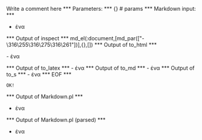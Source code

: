 Write a comment here
*** Parameters: ***
{} # params 
*** Markdown input: ***
- ένα

*** Output of inspect ***
md_el(:document,[md_par(["- \316\255\316\275\316\261"])],{},[])
*** Output of to_html ***
<p>- ένα</p>
*** Output of to_latex ***
- ένα
*** Output of to_md ***
- ένα
*** Output of to_s ***
- ένα
*** EOF ***



	OK!



*** Output of Markdown.pl ***
<ul>
<li>ένα</li>
</ul>

*** Output of Markdown.pl (parsed) ***
<div>
 <ul>
  <li>
   ένα
  </li>
 </ul>
</div>